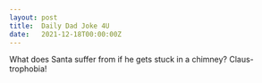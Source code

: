 ```yaml
---
layout: post
title:  Daily Dad Joke 4U
date:   2021-12-18T00:00:00Z
---
```

What does Santa suffer from if he gets stuck in a chimney? Claus-trophobia!
